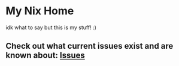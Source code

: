 # My Nix Home

idk what to say but this is my stuff! :)

## **Check out what current issues exist and are known about: [Issues](./PROBLEMS.md)**
